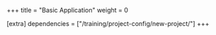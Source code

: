 +++
title = "Basic Application"
weight = 0

[extra]
dependencies = ["/training/project-config/new-project/"]
+++